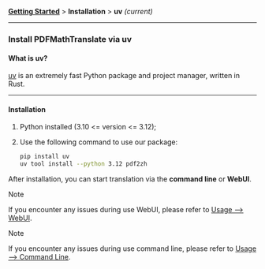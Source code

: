 [**Getting Started**](./getting-started.md) > **Installation** > **uv** _(current)_

---

### Install PDFMathTranslate via uv

#### What is uv?

[uv](https://docs.astral.sh/uv/) is an extremely fast Python package and project manager, written in Rust.

---

#### Installation

1. Python installed (3.10 <= version <= 3.12);

2. Use the following command to use our package:

    ```bash
    pip install uv
    uv tool install --python 3.12 pdf2zh
    ```
After installation, you can start translation via the **command line** or **WebUI**.

> [!NOTE]
> If you encounter any issues during use WebUI, please refer to [Usage --> WebUI](./USAGE_webui.md).

> [!NOTE]
> If you encounter any issues during use command line, please refer to [Usage --> Command Line](./USAGE_commandline.md).